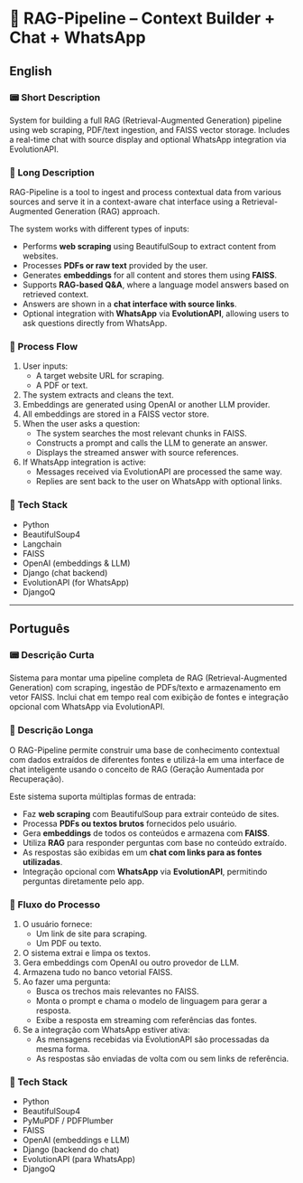 # 🤖 RAG-Pipeline – Context Builder + Chat + WhatsApp

## English

### 📟 Short Description

System for building a full RAG (Retrieval-Augmented Generation) pipeline using web scraping, PDF/text ingestion, and FAISS vector storage. Includes a real-time chat with source display and optional WhatsApp integration via EvolutionAPI.

### 📄 Long Description

RAG-Pipeline is a tool to ingest and process contextual data from various sources and serve it in a context-aware chat interface using a Retrieval-Augmented Generation (RAG) approach.

The system works with different types of inputs:

- Performs **web scraping** using BeautifulSoup to extract content from websites.
- Processes **PDFs or raw text** provided by the user.
- Generates **embeddings** for all content and stores them using **FAISS**.
- Supports **RAG-based Q&A**, where a language model answers based on retrieved context.
- Answers are shown in a **chat interface with source links**.
- Optional integration with **WhatsApp** via **EvolutionAPI**, allowing users to ask questions directly from WhatsApp.

### 🔄 Process Flow

1. User inputs:
   - A target website URL for scraping.
   - A PDF or text.
2. The system extracts and cleans the text.
3. Embeddings are generated using OpenAI or another LLM provider.
4. All embeddings are stored in a FAISS vector store.
5. When the user asks a question:
   - The system searches the most relevant chunks in FAISS.
   - Constructs a prompt and calls the LLM to generate an answer.
   - Displays the streamed answer with source references.
6. If WhatsApp integration is active:
   - Messages received via EvolutionAPI are processed the same way.
   - Replies are sent back to the user on WhatsApp with optional links.

### 🧰 Tech Stack

- Python
- BeautifulSoup4
- Langchain
- FAISS
- OpenAI (embeddings & LLM)
- Django (chat backend)
- EvolutionAPI (for WhatsApp)
- DjangoQ

---

## Português

### 📟 Descrição Curta

Sistema para montar uma pipeline completa de RAG (Retrieval-Augmented Generation) com scraping, ingestão de PDFs/texto e armazenamento em vetor FAISS. Inclui chat em tempo real com exibição de fontes e integração opcional com WhatsApp via EvolutionAPI.

### 📄 Descrição Longa

O RAG-Pipeline permite construir uma base de conhecimento contextual com dados extraídos de diferentes fontes e utilizá-la em uma interface de chat inteligente usando o conceito de RAG (Geração Aumentada por Recuperação).

Este sistema suporta múltiplas formas de entrada:

- Faz **web scraping** com BeautifulSoup para extrair conteúdo de sites.
- Processa **PDFs ou textos brutos** fornecidos pelo usuário.
- Gera **embeddings** de todos os conteúdos e armazena com **FAISS**.
- Utiliza **RAG** para responder perguntas com base no conteúdo extraído.
- As respostas são exibidas em um **chat com links para as fontes utilizadas**.
- Integração opcional com **WhatsApp** via **EvolutionAPI**, permitindo perguntas diretamente pelo app.

### 🔄 Fluxo do Processo

1. O usuário fornece:
   - Um link de site para scraping.
   - Um PDF ou texto.
2. O sistema extrai e limpa os textos.
3. Gera embeddings com OpenAI ou outro provedor de LLM.
4. Armazena tudo no banco vetorial FAISS.
5. Ao fazer uma pergunta:
   - Busca os trechos mais relevantes no FAISS.
   - Monta o prompt e chama o modelo de linguagem para gerar a resposta.
   - Exibe a resposta em streaming com referências das fontes.
6. Se a integração com WhatsApp estiver ativa:
   - As mensagens recebidas via EvolutionAPI são processadas da mesma forma.
   - As respostas são enviadas de volta com ou sem links de referência.

### 🧰 Tech Stack

- Python
- BeautifulSoup4
- PyMuPDF / PDFPlumber
- FAISS
- OpenAI (embeddings e LLM)
- Django (backend do chat)
- EvolutionAPI (para WhatsApp)
- DjangoQ
